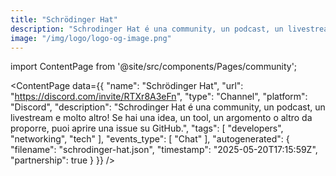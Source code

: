 ```yaml
---
title: "Schrödinger Hat"
description: "Schrodinger Hat é una community, un podcast, un livestream e molto altro! Se hai una idea, un tool, un argomento o altro da proporre, puoi aprire una issue su GitHub."
image: "/img/logo/logo-og-image.png"
---
```

import ContentPage from '@site/src/components/Pages/community';

<ContentPage
    data={{
  "name": "Schrödinger Hat",
  "url": "https://discord.com/invite/RTXr8A3eFn",
  "type": "Channel",
  "platform": "Discord",
  "description": "Schrodinger Hat é una community, un podcast, un livestream e molto altro! Se hai una idea, un tool, un argomento o altro da proporre, puoi aprire una issue su GitHub.",
  "tags": [
    "developers",
    "networking",
    "tech"
  ],
  "events_type": [
    "Chat"
  ],
  "autogenerated": {
    "filename": "schrodinger-hat.json",
    "timestamp": "2025-05-20T17:15:59Z",
    "partnership": true
  }
}}
/>
